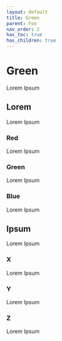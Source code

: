 ```yaml
---
layout: default
title: Green
parent: Foo
nav_order: 2
has_toc: true
has_children: true
---
```


# Green

Lorem Ipsum

## Lorem

Lorem Ipsum

### Red

Lorem Ipsum

### Green

Lorem Ipsum

### Blue

Lorem Ipsum

## Ipsum

Lorem Ipsum

### X

Lorem Ipsum

### Y

Lorem Ipsum

### Z

Lorem Ipsum
